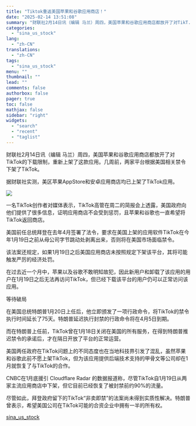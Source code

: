 ```yaml
---
title: "Tiktok重返美国苹果和谷歌应用商店！"
date: "2025-02-14 13:51:08"
summary: "财联社2月14日讯（编辑 马兰）周四，美国苹果和谷歌应用商店都放开了对TikT..."
categories:
  - "sina_us_stock"
lang:
  - "zh-CN"
translations:
  - "zh-CN"
tags:
  - "sina_us_stock"
menu: ""
thumbnail: ""
lead: ""
comments: false
authorbox: false
pager: true
toc: false
mathjax: false
sidebar: "right"
widgets:
  - "search"
  - "recent"
  - "taglist"
---
```


财联社2月14日讯（编辑 马兰）周四，美国苹果和谷歌应用商店都放开了对TikTok的下载限制，重新上架了这款应用。几周前，两家平台根据美国相关禁令下架了TikTok。

据财联社实测，美区苹果AppStore和安卓应用商店均已上架了TikTok应用。

![](//n.sinaimg.cn/spider20250214/681/w1290h2591/20250214/88af-61a3b4f9e46ba5892a8b783caf25eaa8.png)

一名TikTok创作者对媒体表示，TikTok高管在周二的简报会上透露，美国政府向他们提供了很多信息，证明应用商店不会受到惩罚，且苹果和谷歌也一直希望将TikTok返回商店。

美国前任总统拜登在去年4月签署了法令，要求在美国上架的应用软件TikTok在今年1月19日之前从母公司字节跳动处剥离出来，否则将在美国市场面临禁令。

该法案还规定，如果1月19日之后美国应用商店未按照规定下架该平台，其将可能触发严厉的经济处罚。

在过去近一个月中，苹果以及谷歌不敢明知故犯，因此新用户和卸载了该应用的用户在1月19日之后无法再访问TikTok，但已经下载该平台的用户仍可以正常访问该应用。

等待破局

在美国总统特朗普1月20日上任后，他立即颁发了一项行政命令，将TikTok的禁令执行时间延长了75天。特朗普延迟执行封禁的行政命令将在4月5日到期。

而在特朗普上任前，TikTok曾在1月18日关闭在美国的所有服务，在得到特朗普推迟禁令的承诺后，才在隔日开放了平台的正常运营。

美国两任政府在TikTok问题上的不同态度也在当地科技界引发了混乱，虽然苹果和谷歌此前不愿上架TikTok，但为该应用提供后端技术支持的甲骨文等公司却在1月就恢复了与TikTok的合作。

CNBC在1月底援引 Cloudflare Radar 的数据报道称，尽管TikTok自1月19日从两家主流应用商店中下架，但它目前已经恢复了被封禁前约90%的流量。

尽管如此，拜登政府留下的TikTok“非卖即禁”的法案尚未得到实质性解决。特朗普曾表示，希望美国公司在TikTok可能的合资企业中拥有一半的所有权。

[sina_us_stock](https://finance.sina.com.cn/jjxw/2025-02-14/doc-inekmpzk6879549.shtml)
